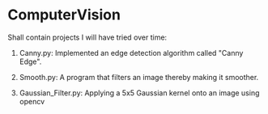 # ComputerVision
Shall contain projects I will have tried over time:

1. Canny.py: Implemented an edge detection algorithm called "Canny Edge". 

2. Smooth.py: A program that filters an image thereby making it smoother.

3. Gaussian_Filter.py:  Applying a 5x5 Gaussian kernel onto an image using opencv
